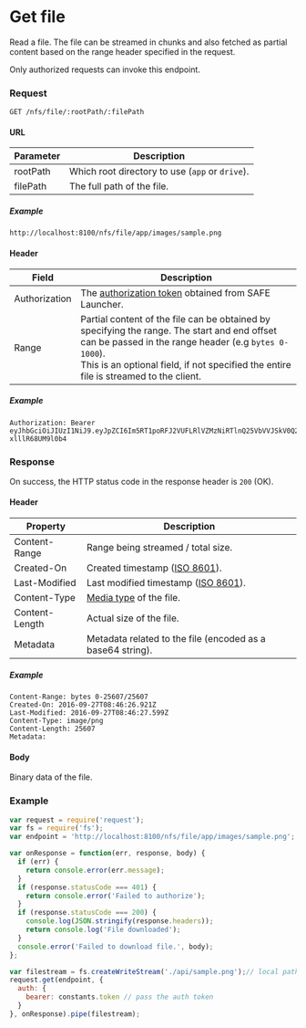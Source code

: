 # Get file

Read a file. The file can be streamed in chunks and also fetched as partial content based on the range header specified in the request.

Only authorized requests can invoke this endpoint.

### Request

```
GET /nfs/file/:rootPath/:filePath
```

#### URL

| Parameter | Description |
| --- | --- |
| rootPath | Which root directory to use (`app` or `drive`). |
| filePath | The full path of the file. |

##### Example

```
http://localhost:8100/nfs/file/app/images/sample.png
```

#### Header

| Field | Description |
| --- | --- |
| Authorization | The [authorization token](/auth) obtained from SAFE Launcher. |
| Range | Partial content of the file can be obtained by specifying the range. The start and end offset can be passed in the range header (e.g `bytes 0-1000`).<br>This is an optional field, if not specified the entire file is streamed to the client. |

##### Example

```
Authorization: Bearer eyJhbGciOiJIUzI1NiJ9.eyJpZCI6Im5RT1poRFJ2VUFLRlVZMzNiRTlnQ25VbVVJSkV0Q2lmYk4zYjE1dXZ2TlU9In0.OTKcHQ9VUKYzBXH_MqeWR4UcHFJV-xlllR68UM9l0b4
```

### Response

On success, the HTTP status code in the response header is `200` (OK).

#### Header

| Property | Description |
| --- | --- |
| Content-Range | Range being streamed / total size. |
| Created-On | Created timestamp ([ISO 8601](https://en.wikipedia.org/wiki/ISO_8601)). |
| Last-Modified | Last modified timestamp ([ISO 8601](https://en.wikipedia.org/wiki/ISO_8601)). |
| Content-Type | [Media type](https://www.iana.org/assignments/media-types/media-types.xhtml) of the file. |
| Content-Length | Actual size of the file. |
| Metadata | Metadata related to the file (encoded as a base64 string). |

##### Example

```
Content-Range: bytes 0-25607/25607
Created-On: 2016-09-27T08:46:26.921Z
Last-Modified: 2016-09-27T08:46:27.599Z
Content-Type: image/png
Content-Length: 25607
Metadata:
```

#### Body

Binary data of the file.

### Example

```js
var request = require('request');
var fs = require('fs');
var endpoint = 'http://localhost:8100/nfs/file/app/images/sample.png';

var onResponse = function(err, response, body) {
  if (err) {
    return console.error(err.message);
  }
  if (response.statusCode === 401) {
    return console.error('Failed to authorize');
  }
  if (response.statusCode === 200) {
    console.log(JSON.stringify(response.headers));
    return console.log('File downloaded');
  }
  console.error('Failed to download file.', body);
};

var filestream = fs.createWriteStream('./api/sample.png');// local path
request.get(endpoint, {
  auth: {
    bearer: constants.token // pass the auth token
  }
}, onResponse).pipe(filestream);
```
